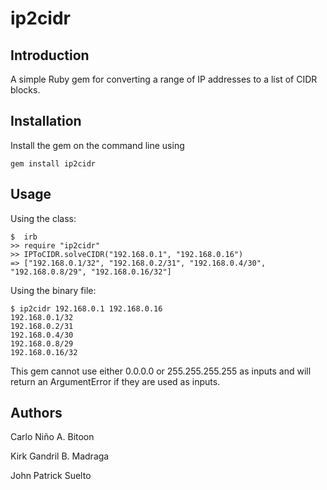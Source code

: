 # ip2cidr

## Introduction

A simple Ruby gem for converting a range of IP addresses to a list of CIDR blocks.

## Installation

Install the gem on the command line using

```
gem install ip2cidr
```

## Usage

Using the class:

```
$  irb
>> require "ip2cidr"
>> IPToCIDR.solveCIDR("192.168.0.1", "192.168.0.16")
=> ["192.168.0.1/32", "192.168.0.2/31", "192.168.0.4/30", "192.168.0.8/29", "192.168.0.16/32"]
```

Using the binary file:

```
$ ip2cidr 192.168.0.1 192.168.0.16
192.168.0.1/32
192.168.0.2/31
192.168.0.4/30
192.168.0.8/29
192.168.0.16/32
```

This gem cannot use either 0.0.0.0 or 255.255.255.255 as inputs and will return an ArgumentError if they are used as inputs.

## Authors

Carlo Niño A. Bitoon

Kirk Gandril B. Madraga

John Patrick Suelto